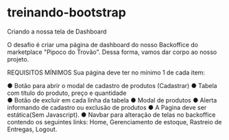 # treinando-bootstrap

Criando a nossa tela de Dashboard 
 
O desafio é criar uma página de dashboard do nosso Backoffice do 
marketplace "Pipoco do Trovão". Dessa forma, vamos dar corpo ao nosso 
projeto. 

REQUISITOS MÍNIMOS 
Sua página deve ter no mínimo 1 de cada item: 
 
● Botão para abrir o modal de cadastro de produtos (Cadastrar) 
● Tabela com título do produto, preço e quantidade  
● Botão de excluir em cada linha da tabela 
● Modal de produtos 
● Alerta informando de cadastro ou exclusão de produtos 
● A Pagina deve ser estática(Sem Javascript). 
● Navbar para alteração de telas no backoffice contendo os seguintes links: 
Home, Gerenciamento de estoque, Rastreio de Entregas, Logout.
